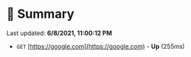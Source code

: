 # 📖 Summary
Last updated: **6/8/2021, 11:00:12 PM**

- `GET` [https://google.com](https://google.com) - **Up** (255ms)
